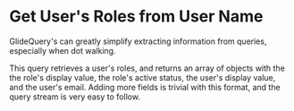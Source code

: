 # Get User's Roles from User Name

GlideQuery's can greatly simplify extracting information from queries, especially when dot walking.

This query retrieves a user's roles, and returns an array of objects with the the role's display
value, the role's active status, the user's display value, and the user's email.  Adding more
fields is trivial with this format, and the query stream is very easy to follow.